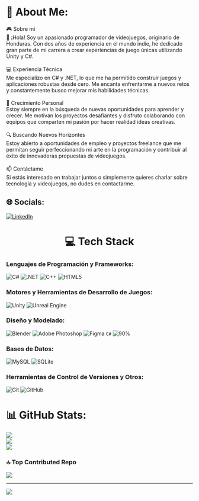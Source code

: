# 💫 About Me:
🎮 Sobre mí<br>👋 ¡Hola! Soy un apasionado programador de videojuegos, originario de Honduras. Con dos años de experiencia en el mundo indie, he dedicado gran parte de mi carrera a crear experiencias de juego únicas utilizando Unity y C#.<br><br>💻 Experiencia Técnica<br>Me especializo en C# y .NET, lo que me ha permitido construir juegos y aplicaciones robustas desde cero. Me encanta enfrentarme a nuevos retos y constantemente busco mejorar mis habilidades técnicas.<br><br>🌱 Crecimiento Personal<br>Estoy siempre en la búsqueda de nuevas oportunidades para aprender y crecer. Me motivan los proyectos desafiantes y disfruto colaborando con equipos que comparten mi pasión por hacer realidad ideas creativas.<br><br>🔍 Buscando Nuevos Horizontes<br>Estoy abierto a oportunidades de empleo y proyectos freelance que me permitan seguir perfeccionando mi arte en la programación y contribuir al éxito de innovadoras propuestas de videojuegos.<br><br>📫 Contáctame<br>Si estás interesado en trabajar juntos o simplemente quieres charlar sobre tecnología y videojuegos, no dudes en contactarme.


## 🌐 Socials:
[![LinkedIn](https://img.shields.io/badge/LinkedIn-%230077B5.svg?logo=linkedin&logoColor=white)](https://www.linkedin.com/in/ariel-matute) 

<h1 align="center">💻 Tech Stack</h1>

### Lenguajes de Programación y Frameworks:
![C#](https://img.shields.io/badge/C%23-★★★★☆-blue?style=flat&logo=c-sharp)
![.NET](https://img.shields.io/badge/.NET-★★★★☆-blue?style=flat&logo=.net)
![C++](https://img.shields.io/badge/C++-★★★☆☆-blue?style=flat&logo=c%2B%2B)
![HTML5](https://img.shields.io/badge/HTML5-★★★☆☆-blue?style=flat&logo=html5)

### Motores y Herramientas de Desarrollo de Juegos:
![Unity](https://img.shields.io/badge/Unity-★★★★★-blue?style=flat&logo=unity)
![Unreal Engine](https://img.shields.io/badge/Unreal%20Engine-★★★☆☆-blue?style=flat&logo=unreal-engine)

### Diseño y Modelado:
![Blender](https://img.shields.io/badge/Blender-★★★☆☆-blue?style=flat&logo=blender)
![Adobe Photoshop](https://img.shields.io/badge/Adobe%20Photoshop-★★★★☆-blue?style=flat&logo=adobe-photoshop)
![Figma](https://img.shields.io/badge/Figma-★★★☆☆-blue?style=flat&logo=figma)
`C#` ![90%](https://progress-bar.dev/90/?title=90%25&width=400)

### Bases de Datos:
![MySQL](https://img.shields.io/badge/MySQL-★★★★☆-blue?style=flat&logo=mysql)
![SQLite](https://img.shields.io/badge/SQLite-★★★☆☆-blue?style=flat&logo=sqlite)

### Herramientas de Control de Versiones y Otros:
![Git](https://img.shields.io/badge/Git-★★★★☆-blue?style=flat&logo=git)
![GitHub](https://img.shields.io/badge/GitHub-★★★★☆-blue?style=flat&logo=github)

# 📊 GitHub Stats:
![](https://github-readme-stats.vercel.app/api?username=RamonMatute2003&theme=dark&hide_border=false&include_all_commits=false&count_private=false)<br/>
![](https://github-readme-streak-stats.herokuapp.com/?user=RamonMatute2003&theme=dark&hide_border=false)<br/>
![](https://github-readme-stats.vercel.app/api/top-langs/?username=RamonMatute2003&theme=dark&hide_border=false&include_all_commits=false&count_private=false&layout=compact)

### 🔝 Top Contributed Repo
![](https://github-contributor-stats.vercel.app/api?username=RamonMatute2003&limit=5&theme=dark&combine_all_yearly_contributions=true)

---
[![](https://visitcount.itsvg.in/api?id=RamonMatute2003&icon=0&color=1)](https://visitcount.itsvg.in)

<!-- Proudly created with GPRM ( https://gprm.itsvg.in ) -->
